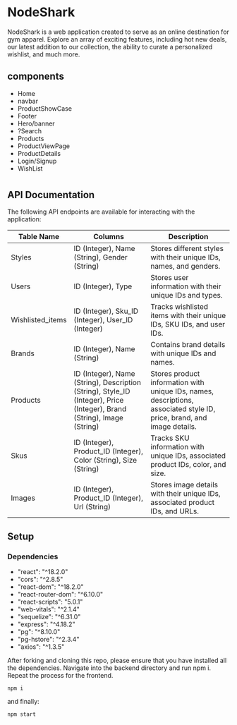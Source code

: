 # NodeShark

NodeShark is a web application created to serve as an online destination for gym apparel. Explore an array of exciting features, including hot new deals, our latest addition to our collection, the ability to curate a personalized wishlist, and much more.

## components

- Home
- navbar
- ProductShowCase
- Footer
- Hero/banner
- ?Search
- Products
- ProductViewPage
- ProductDetails
- Login/Signup
- WishList

#

## API Documentation

The following API endpoints are available for interacting with the application:

| Table Name       | Columns                                                                                                                | Description                                                                                                            |
| ---------------- | ---------------------------------------------------------------------------------------------------------------------- | ---------------------------------------------------------------------------------------------------------------------- |
| Styles           | ID (Integer), Name (String), Gender (String)                                                                           | Stores different styles with their unique IDs, names, and genders.                                                     |
| Users            | ID (Integer), Type                                                                                                     | Stores user information with their unique IDs and types.                                                               |
| Wishlisted_items | ID (Integer), Sku_ID (Integer), User_ID (Integer)                                                                      | Tracks wishlisted items with their unique IDs, SKU IDs, and user IDs.                                                  |
| Brands           | ID (Integer), Name (String)                                                                                            | Contains brand details with unique IDs and names.                                                                      |
| Products         | ID (Integer), Name (String), Description (String), Style_ID (Integer), Price (Integer), Brand (String), Image (String) | Stores product information with unique IDs, names, descriptions, associated style ID, price, brand, and image details. |
| Skus             | ID (Integer), Product_ID (Integer), Color (String), Size (String)                                                      | Tracks SKU information with unique IDs, associated product IDs, color, and size.                                       |
| Images           | ID (Integer), Product_ID (Integer), Url (String)                                                                       | Stores image details with their unique IDs, associated product IDs, and URLs.                                          |

## Setup

### Dependencies

- "react": "^18.2.0"
- "cors": "^2.8.5"
- "react-dom": "^18.2.0"
- "react-router-dom": "^6.10.0"
- "react-scripts": "5.0.1"
- "web-vitals": "^2.1.4"
- "sequelize": "^6.31.0"
- "express": "^4.18.2"
- "pg": "^8.10.0"
- "pg-hstore": "^2.3.4"
- "axios": "^1.3.5"

After forking and cloning this repo, please ensure that you have installed all the dependencies. Navigate into the backend directory and run npm i. Repeat the process for the frontend.

```
npm i
```

and finally:

```
npm start
```
